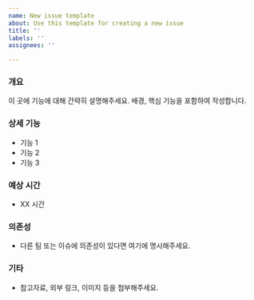```yaml
---
name: New issue template
about: Use this template for creating a new issue
title: ''
labels: ''
assignees: ''

---
```


### 개요
이 곳에 기능에 대해 간략히 설명해주세요. 배경, 핵심 기능을 포함하여 작성합니다.

### 상세 기능
- 기능 1
- 기능 2
- 기능 3

### 예상 시간
- XX 시간

### 의존성
- 다른 팀 또는 이슈에 의존성이 있다면 여기에 명시해주세요.

### 기타
- 참고자료, 외부 링크, 이미지 등을 첨부해주세요.
